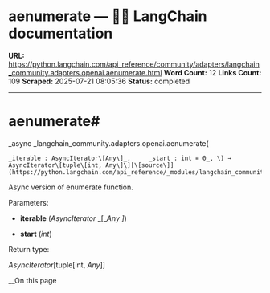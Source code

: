 # aenumerate — 🦜🔗 LangChain  documentation

**URL:** https://python.langchain.com/api_reference/community/adapters/langchain_community.adapters.openai.aenumerate.html
**Word Count:** 12
**Links Count:** 109
**Scraped:** 2025-07-21 08:05:36
**Status:** completed

---

# aenumerate\#

_async _langchain\_community.adapters.openai.aenumerate\(

    _iterable : AsyncIterator\[Any\]_,     _start : int = 0_, \) → AsyncIterator\[tuple\[int, Any\]\][\[source\]](https://python.langchain.com/api_reference/_modules/langchain_community/adapters/openai.html#aenumerate)\#     

Async version of enumerate function.

Parameters:     

  * **iterable** \(_AsyncIterator_ _\[__Any_ _\]_\)

  * **start** \(_int_\)

Return type:     

_AsyncIterator_\[tuple\[int, _Any_\]\]

__On this page